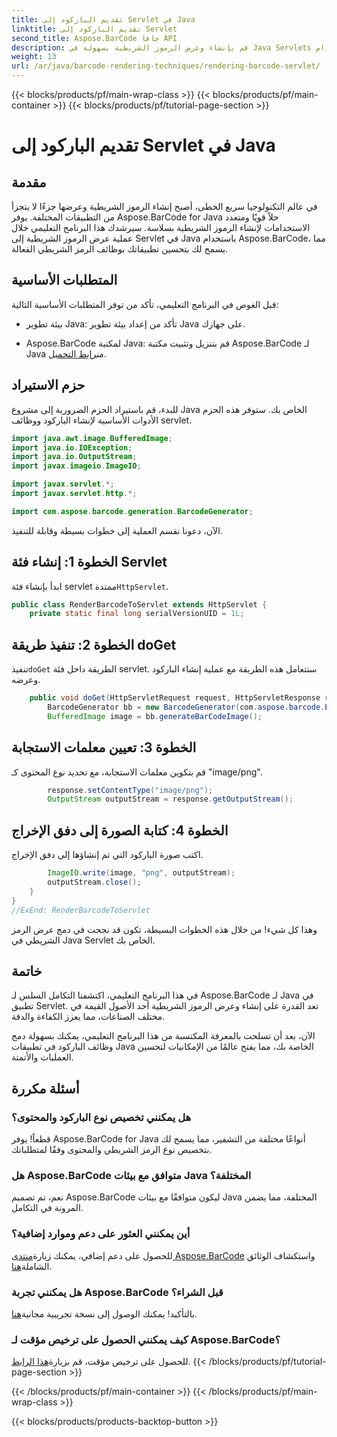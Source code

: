 ```yaml
---
title: تقديم الباركود إلى Servlet في Java
linktitle: تقديم الباركود إلى Servlet
second_title: Aspose.BarCode جافا API
description: قم بإنشاء وعرض الرموز الشريطية بسهولة في Java Servlets باستخدام Aspose.BarCode. تخصيص الأنواع، والتكامل بسهولة. استكشاف الاحتمالات!
weight: 13
url: /ar/java/barcode-rendering-techniques/rendering-barcode-servlet/
---
```


{{< blocks/products/pf/main-wrap-class >}}
{{< blocks/products/pf/main-container >}}
{{< blocks/products/pf/tutorial-page-section >}}

# تقديم الباركود إلى Servlet في Java


## مقدمة

في عالم التكنولوجيا سريع الخطى، أصبح إنشاء الرموز الشريطية وعرضها جزءًا لا يتجزأ من التطبيقات المختلفة. يوفر Aspose.BarCode for Java حلاً قويًا ومتعدد الاستخدامات لإنشاء الرموز الشريطية بسلاسة. سيرشدك هذا البرنامج التعليمي خلال عملية عرض الرموز الشريطية إلى Servlet في Java باستخدام Aspose.BarCode، مما يسمح لك بتحسين تطبيقاتك بوظائف الرمز الشريطي الفعالة.

## المتطلبات الأساسية

قبل الغوص في البرنامج التعليمي، تأكد من توفر المتطلبات الأساسية التالية:

- بيئة تطوير Java: تأكد من إعداد بيئة تطوير Java على جهازك.

-  Aspose.BarCode لمكتبة Java: قم بتنزيل وتثبيت مكتبة Aspose.BarCode لـ Java من[رابط التحميل](https://releases.aspose.com/barcode/java/).

## حزم الاستيراد

للبدء، قم باستيراد الحزم الضرورية إلى مشروع Java الخاص بك. ستوفر هذه الحزم الأدوات الأساسية لإنشاء الباركود ووظائف servlet.

```java
import java.awt.image.BufferedImage;
import java.io.IOException;
import java.io.OutputStream;
import javax.imageio.ImageIO;

import javax.servlet.*;
import javax.servlet.http.*;

import com.aspose.barcode.generation.BarcodeGenerator;
```

الآن، دعونا نقسم العملية إلى خطوات بسيطة وقابلة للتنفيذ.

## الخطوة 1: إنشاء فئة Servlet

 ابدأ بإنشاء فئة servlet ممتدة`HttpServlet`.

```java
public class RenderBarcodeToServlet extends HttpServlet {
    private static final long serialVersionUID = 1L;
```

## الخطوة 2: تنفيذ طريقة doGet

 تنفيذ`doGet` الطريقة داخل فئة servlet. ستتعامل هذه الطريقة مع عملية إنشاء الباركود وعرضه.

```java
    public void doGet(HttpServletRequest request, HttpServletResponse response) throws IOException, ServletException {
        BarcodeGenerator bb = new BarcodeGenerator(com.aspose.barcode.EncodeTypes.CODE_128, "1234567");
        BufferedImage image = bb.generateBarCodeImage();
```

## الخطوة 3: تعيين معلمات الاستجابة

قم بتكوين معلمات الاستجابة، مع تحديد نوع المحتوى كـ "image/png".

```java
        response.setContentType("image/png");
        OutputStream outputStream = response.getOutputStream();
```

## الخطوة 4: كتابة الصورة إلى دفق الإخراج

اكتب صورة الباركود التي تم إنشاؤها إلى دفق الإخراج.

```java
        ImageIO.write(image, "png", outputStream);
        outputStream.close();
    }
}
//ExEnd: RenderBarcodeToServlet
```

وهذا كل شيء! من خلال هذه الخطوات البسيطة، تكون قد نجحت في دمج عرض الرمز الشريطي في Java Servlet الخاص بك.

## خاتمة

في هذا البرنامج التعليمي، اكتشفنا التكامل السلس لـ Aspose.BarCode لـ Java في تطبيق Servlet. تعد القدرة على إنشاء وعرض الرموز الشريطية أحد الأصول القيمة في مختلف الصناعات، مما يعزز الكفاءة والدقة.

الآن، بعد أن تسلحت بالمعرفة المكتسبة من هذا البرنامج التعليمي، يمكنك بسهولة دمج وظائف الباركود في تطبيقات Java الخاصة بك، مما يفتح عالمًا من الإمكانيات لتحسين العمليات والأتمتة.

## أسئلة مكررة

### هل يمكنني تخصيص نوع الباركود والمحتوى؟
قطعاً! يوفر Aspose.BarCode for Java أنواعًا مختلفة من التشفير، مما يسمح لك بتخصيص نوع الرمز الشريطي والمحتوى وفقًا لمتطلباتك.

### هل Aspose.BarCode متوافق مع بيئات Java المختلفة؟
نعم، تم تصميم Aspose.BarCode ليكون متوافقًا مع بيئات Java المختلفة، مما يضمن المرونة في التكامل.

### أين يمكنني العثور على دعم وموارد إضافية؟
 للحصول على دعم إضافي، يمكنك زيارة[منتدى Aspose.BarCode](https://forum.aspose.com/c/barcode/13) واستكشاف الوثائق الشاملة[هنا](https://reference.aspose.com/barcode/java/).

### هل يمكنني تجربة Aspose.BarCode قبل الشراء؟
بالتأكيد! يمكنك الوصول إلى نسخة تجريبية مجانية[هنا](https://releases.aspose.com/).

### كيف يمكنني الحصول على ترخيص مؤقت لـ Aspose.BarCode؟
 للحصول على ترخيص مؤقت، قم بزيارة[هذا الرابط](https://purchase.aspose.com/temporary-license/).
{{< /blocks/products/pf/tutorial-page-section >}}

{{< /blocks/products/pf/main-container >}}
{{< /blocks/products/pf/main-wrap-class >}}

{{< blocks/products/products-backtop-button >}}
